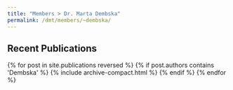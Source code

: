 ```yaml
---
title: "Members > Dr. Marta Dembska"
permalink: /dmt/members/~dembska/
---
```


## Recent Publications

{% for post in site.publications reversed %}
  {% if post.authors contains 'Dembska' %}
    {% include archive-compact.html %}
  {% endif %}
{% endfor %}
